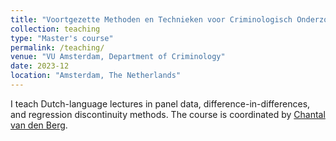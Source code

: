 ```yaml
---
title: "Voortgezette Methoden en Technieken voor Criminologisch Onderzoek"
collection: teaching
type: "Master's course"
permalink: /teaching/
venue: "VU Amsterdam, Department of Criminology"
date: 2023-12
location: "Amsterdam, The Netherlands"
---
```


I teach Dutch-language lectures in panel data, difference-in-differences, and regression discontinuity methods. The course is coordinated by [Chantal van den Berg]([url](https://research.vu.nl/en/persons/chantal-van-den-berg)https://research.vu.nl/en/persons/chantal-van-den-berg).

